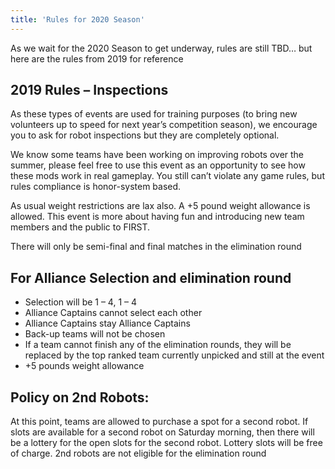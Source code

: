 ```yaml
---
title: 'Rules for 2020 Season'
---
```


As we wait for the 2020 Season to get underway, rules are still TBD… but here are the rules from 2019 for reference

## 2019 Rules – Inspections

As these types of events are used for training purposes (to bring new volunteers up to speed for next year’s competition season), we encourage you to ask for robot inspections but they are completely optional.

We know some teams have been working on improving robots over the summer, please feel free to use this event as an opportunity to see how these mods work in real gameplay.  You still can’t violate any game rules, but rules compliance is honor-system based.

As usual weight restrictions are lax also.  A +5 pound weight allowance is allowed.  This event is more about having fun and introducing new team members and the public to FIRST.

There will only be semi-final and final matches in the elimination round

## For Alliance Selection and elimination round

*    Selection will be 1 – 4, 1 – 4
*    Alliance Captains cannot select each other
*    Alliance Captains stay Alliance Captains
*    Back-up teams will not be chosen
*    If a team cannot finish any of the elimination rounds, they will be replaced by the top ranked team currently unpicked and still at the event
*    +5 pounds weight allowance

## Policy on 2nd Robots:

At this point, teams are allowed to purchase a spot for a second robot. If slots are available for a second robot on Saturday morning, then there will be a lottery for the open slots for the second robot. Lottery slots will be free of charge. 2nd robots are not eligible for the elimination round
